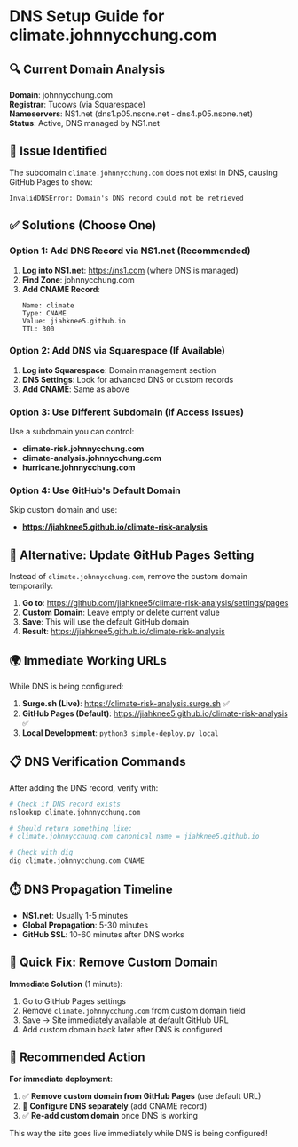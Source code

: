 # DNS Setup Guide for climate.johnnycchung.com

## 🔍 Current Domain Analysis

**Domain**: johnnycchung.com  
**Registrar**: Tucows (via Squarespace)  
**Nameservers**: NS1.net (dns1.p05.nsone.net - dns4.p05.nsone.net)  
**Status**: Active, DNS managed by NS1.net  

## 🚨 Issue Identified

The subdomain `climate.johnnycchung.com` does not exist in DNS, causing GitHub Pages to show:
```
InvalidDNSError: Domain's DNS record could not be retrieved
```

## ✅ Solutions (Choose One)

### Option 1: Add DNS Record via NS1.net (Recommended)
1. **Log into NS1.net**: https://ns1.com (where DNS is managed)
2. **Find Zone**: johnnycchung.com
3. **Add CNAME Record**:
   ```
   Name: climate
   Type: CNAME  
   Value: jiahknee5.github.io
   TTL: 300
   ```

### Option 2: Add DNS via Squarespace (If Available)
1. **Log into Squarespace**: Domain management section
2. **DNS Settings**: Look for advanced DNS or custom records
3. **Add CNAME**: Same as above

### Option 3: Use Different Subdomain (If Access Issues)
Use a subdomain you can control:
- **climate-risk.johnnycchung.com**
- **climate-analysis.johnnycchung.com** 
- **hurricane.johnnycchung.com**

### Option 4: Use GitHub's Default Domain
Skip custom domain and use:
- **https://jiahknee5.github.io/climate-risk-analysis**

## 🔧 Alternative: Update GitHub Pages Setting

Instead of `climate.johnnycchung.com`, remove the custom domain temporarily:

1. **Go to**: https://github.com/jiahknee5/climate-risk-analysis/settings/pages
2. **Custom Domain**: Leave empty or delete current value
3. **Save**: This will use the default GitHub domain
4. **Result**: https://jiahknee5.github.io/climate-risk-analysis

## 🌍 Immediate Working URLs

While DNS is being configured:

1. **Surge.sh (Live)**: https://climate-risk-analysis.surge.sh ✅
2. **GitHub Pages (Default)**: https://jiahknee5.github.io/climate-risk-analysis ✅
3. **Local Development**: `python3 simple-deploy.py local`

## 📋 DNS Verification Commands

After adding the DNS record, verify with:
```bash
# Check if DNS record exists
nslookup climate.johnnycchung.com

# Should return something like:
# climate.johnnycchung.com canonical name = jiahknee5.github.io

# Check with dig
dig climate.johnnycchung.com CNAME
```

## ⏱️ DNS Propagation Timeline

- **NS1.net**: Usually 1-5 minutes
- **Global Propagation**: 5-30 minutes  
- **GitHub SSL**: 10-60 minutes after DNS works

## 🚀 Quick Fix: Remove Custom Domain

**Immediate Solution** (1 minute):
1. Go to GitHub Pages settings
2. Remove `climate.johnnycchung.com` from custom domain field
3. Save → Site immediately available at default GitHub URL
4. Add custom domain back later after DNS is configured

## 🔄 Recommended Action

**For immediate deployment**:
1. ✅ **Remove custom domain from GitHub Pages** (use default URL)
2. 🔄 **Configure DNS separately** (add CNAME record)  
3. ✅ **Re-add custom domain** once DNS is working

This way the site goes live immediately while DNS is being configured!